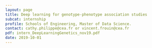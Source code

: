 ```yaml
---
layout: page
title: Deep learning for genotype-phenotype association studies
subcat: internship
profile: Schools of Engineering, Master of Data Science.
contact: cathy.philippe@cea.fr or vincent.frouin@cea.fr
pdf: intern_DeepLearningGenetics_nov19.pdf
date: 2019-10-01
---
```

